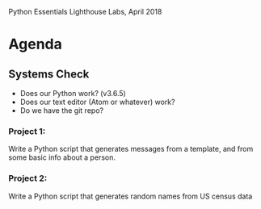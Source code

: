 Python Essentials
Lighthouse Labs, April 2018

# Agenda

## Systems Check

* Does our Python work? (v3.6.5)
* Does our text editor (Atom or whatever) work?
* Do we have the git repo?

### Project 1:
  Write a Python script that generates messages from a template, and
  from some basic info about a person.

### Project 2:
  Write a Python script that generates random names from US census data
